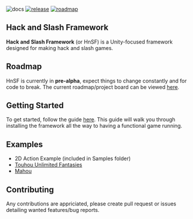 ![docs](https://github.com/christides11/hack-n-slash-framework/workflows/Documentation/badge.svg)
[![release](https://img.shields.io/github/release/christides11/hack-n-slash-framework.svg)](https://github.com/christides11/hack-n-slash-framework/releases)
[![roadmap](https://img.shields.io/badge/roadmap-blue.svg)](https://open.codecks.io/christides11-hns-framework)

## Hack and Slash Framework

**Hack and Slash Framework** (or HnSF) is a Unity-focused framework designed for making hack and slash games.

## Roadmap
HnSF is currently in **pre-alpha**, expect things to change constantly and for code to break.
The current roadmap/project board can be viewed [here](https://open.codecks.io/christides11-hns-framework).

## Getting Started

To get started, follow the guide [here](https://christides11.github.io/hack-n-slash-framework/guides/index.html). 
This guide will walk you through installing the framework all the way to having a functional game running.

## Examples

* 2D Action Example (included in Samples folder)
* [Touhou Unlimited Fantasies](https://github.com/christides11/touhou-unlimited-fantasies)
* [Mahou](https://github.com/christides11/Mahou)

## Contributing

Any contributions are appriciated, please create pull request or issues detailing wanted features/bug reports.
